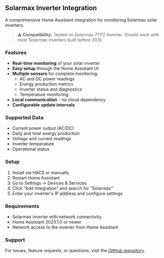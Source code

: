 ## Solarmax Inverter Integration

A comprehensive Home Assistant integration for monitoring Solarmax solar inverters.

> **⚠️ Compatibility:** Tested on Solarmax 7TP2 Inverter. Should work with most Solarmax inverters built before 2015.

### Features
- **Real-time monitoring** of your solar inverter
- **Easy setup** through the Home Assistant UI
- **Multiple sensors** for complete monitoring:
  - AC and DC power readings
  - Energy production metrics
  - Inverter status and diagnostics
  - Temperature monitoring
- **Local communication** - no cloud dependency
- **Configurable update intervals**

### Supported Data
- Current power output (AC/DC)
- Daily and total energy production
- Voltage and current readings
- Inverter temperature
- Operational status

### Setup
1. Install via HACS or manually
2. Restart Home Assistant
3. Go to Settings → Devices & Services
4. Click "Add Integration" and search for "Solarmax"
5. Enter your inverter's IP address and configure settings

### Requirements
- Solarmax inverter with network connectivity
- Home Assistant 2023.1.0 or newer
- Network access to the inverter from Home Assistant

### Support
For issues, feature requests, or questions, visit the [GitHub repository](https://github.com/oschick/solarmax-ha-integration).
